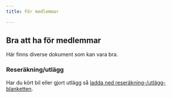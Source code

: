 ```yaml
---
title: För medlemmar

---
```



## Bra att ha för medlemmar

Här finns diverse dokument som kan vara bra.

### Reseräkning/utlägg

Har du kört bil eller gjort utlägg så [ladda ned reseräkning-/utlägg-blanketten](/files/reserakning-krokomsak-2022.pdf).
